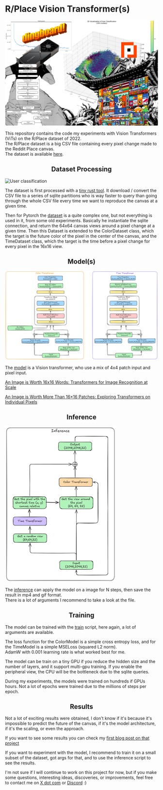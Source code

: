 # R/Place Vision Transformer(s)

<img src="img/banner.png" alt="Models" style="max-height: 512px;">

This repository contains the code my experiments with Vision Transformers (ViTs) on the R/Place dataset of 2022.  
The R/Place dataset is a big CSV file containing every pixel change made to the Reddit Place canvas.  
The dataset is available [here](https://www.reddit.com/r/place/comments/txvk2d/rplace_datasets_april_fools_2022/).

## <div align="center">Dataset Processing</div>

<img src="img/user_classification_3d.png" alt="User classification" style="max-height: 512px;">

The dataset is first processed with a [tiny rust tool](data_processing/src/main.rs). It download / convert the CSV file to a series of sqlite partitions who is way faster to query than going through the whole CSV file every time we want to reproduce the canvas at a given time.

Then for Pytorch the [dataset](rplacevit/dataset.py) is a quite complex one, but not everything is used in it, from some old experiments. Basically he instantiate the sqlite connection, and return the 64x64 canvas views around a pixel change at a given time. Then this Dataset is extended to the ColorDataset class, which the target is the future color of the pixel in the center of the canvas, and the TimeDataset class, which the target is the time before a pixel change for every pixel in the 16x16 view.

## <div align="center">Model(s)</div>

<img src="img/models.png" alt="Models" style="max-height: 512px;">

The [model](rplacevit/model.py) is a Vision transformer, who use a mix of 4x4 patch input and pixel input.

[An Image is Worth 16x16 Words: Transformers for Image Recognition at Scale](https://arxiv.org/abs/2010.11929)

[An Image is Worth More Than 16×16 Patches: Exploring Transformers on Individual Pixels](https://arxiv.org/abs/2406.09415)

## <div align="center">Inference</div>

<img src="img/inference.png" alt="Inference" style="max-height: 512px;">

The [inference](rplacevit/inference.py) can apply the model on a image for N steps, then save the result in mp4 and gif format.  
There is a lot of arguments I recommend to take a look at the file.

## <div align="center">Training</div>

The model can be trained with the [train](rplacevit/train.py) script, here again, a lot of arguments are available.  

The loss function for the ColorModel is a simple cross entropy loss, and for the TimeModel is a simple MSELoss (squared L2 norm).  
AdamW with 0.001 learning rate is what worked best for me.

The model can be train on a tiny GPU if you reduce the hidden size and the number of layers, and it support multi-gpu training. If you enable the peripheral view, the CPU will be the bottleneck due to the sqlite queries.

During my experiments, the models were trained on hundreds if GPUs hours. Not a lot of epochs were trained due to the millions of steps per epoch.

## <div align="center">Results</div>

Not a lot of exciting results were obtained, I don't know if it's because it's impossible to predict the future of the canvas, if it's the model architecture, if it's the scaling, or even the approach.

If you want to see some results you can check my [first blog post on that project](https://jlsquare.fr/rplace-vision-transformer)

If you want to experiment with the model, I recommend to train it on a small subset of the dataset, got args for that, and to use the inference script to see the results.

I'm not sure if I will continue to work on this project for now, but if you make some questions, interesting ideas, discoveries, or improvements, feel free to contact me on [X dot com](https://x.com/jlsquare_) or [Discord](https://discord.com/users/378927976991031296) :)